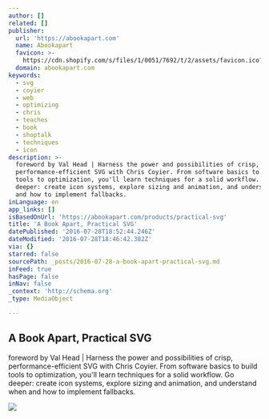 ```yaml
---
author: []
related: []
publisher:
  url: 'https://abookapart.com'
  name: Abookapart
  favicon: >-
    https://cdn.shopify.com/s/files/1/0051/7692/t/2/assets/favicon.ico?8077860548194790986
  domain: abookapart.com
keywords:
  - svg
  - coyier
  - web
  - optimizing
  - chris
  - teaches
  - book
  - shoptalk
  - techniques
  - icon
description: >-
  foreword by Val Head | Harness the power and possibilities of crisp,
  performance-efficient SVG with Chris Coyier. From software basics to build
  tools to optimization, you'll learn techniques for a solid workflow. Go
  deeper: create icon systems, explore sizing and animation, and understand when
  and how to implement fallbacks.
inLanguage: en
app_links: []
isBasedOnUrl: 'https://abookapart.com/products/practical-svg'
title: 'A Book Apart, Practical SVG'
datePublished: '2016-07-28T18:52:44.246Z'
dateModified: '2016-07-28T18:46:42.382Z'
via: {}
starred: false
sourcePath: _posts/2016-07-28-a-book-apart-practical-svg.md
inFeed: true
hasPage: false
inNav: false
_context: 'http://schema.org'
_type: MediaObject

---
```

<article style=""><h1>A Book Apart, Practical SVG</h1><p>foreword by Val Head | Harness the power and possibilities of crisp, performance-efficient SVG with Chris Coyier. From software basics to build tools to optimization, you'll learn techniques for a solid workflow. Go deeper: create icon systems, explore sizing and animation, and understand when and how to implement fallbacks.</p><img src="http://cdn.shopify.com/s/files/1/0051/7692/products/ABA-hero-19_large.jpg?v=1469623428" /></article>